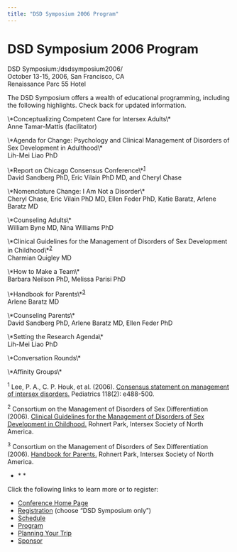 ```yaml
---
title: "DSD Symposium 2006 Program"
---
```


# DSD Symposium 2006 Program

<p><span class="caps">DSD</span> Symposium:/dsdsymposium2006/  <br />
October 13-15, 2006, San Francisco, CA  <br />
Renaissance Parc 55 Hotel  </p>

<p>The <span class="caps">DSD</span> Symposium offers a wealth of educational programming, including the following highlights. Check back for updated information.  </p>

<p>\*Conceptualizing Competent Care for Intersex Adults\*  <br />
Anne Tamar-Mattis (facilitator)  </p>

<p>\*Agenda for Change: Psychology and Clinical Management of Disorders of Sex Development in Adulthood\*  <br />
Lih-Mei Liao PhD  </p>

<p>\*Report on Chicago Consensus Conference\*<sup class="footnote" id="fnrev12488533925d8a20a3b2af3-1"><a href="#fn12488533925d8a20a3b2af3-1">1</a></sup>  <br />
David Sandberg PhD, Eric Vilain PhD MD, and Cheryl Chase  </p>

<p>\*Nomenclature Change: I Am Not a Disorder\*  <br />
Cheryl Chase, Eric Vilain PhD MD, Ellen Feder PhD, Katie Baratz, Arlene Baratz MD  </p>

<p>\*Counseling Adults\*  <br />
William Byne MD, Nina Williams PhD  </p>

<p>\*Clinical Guidelines for the Management of Disorders of Sex Development in Childhood\*<sup class="footnote" id="fnrev12488533925d8a20a3b2af3-2"><a href="#fn12488533925d8a20a3b2af3-2">2</a></sup>  <br />
Charmian Quigley MD  </p>

<p>\*How to Make a Team\*  <br />
Barbara Neilson PhD, Melissa Parisi PhD  </p>


<p>\*Handbook for Parents\*<sup class="footnote" id="fnrev12488533925d8a20a3b2af3-3"><a href="#fn12488533925d8a20a3b2af3-3">3</a></sup>  <br />
Arlene Baratz MD  </p>

<p>\*Counseling Parents\*  <br />
David Sandberg PhD, Arlene Baratz MD, Ellen Feder PhD  </p>

<p>\*Setting the Research Agenda\*  <br />
Lih-Mei Liao PhD  </p>

<p>\*Conversation Rounds\*  </p>

<p>\*Affinity Groups\*  </p>

<p class="footnote" id="fn12488533925d8a20a3b2af3-1"><sup>1</sup> Lee, P. A., C. P. Houk, et al. (2006). <a href="http://pediatrics.aappublications.org/cgi/reprint/118/2/e488">Consensus statement on management of intersex disorders.</a> Pediatrics 118(2): e488-500.  </p>

<p class="footnote" id="fn12488533925d8a20a3b2af3-2"><sup>2</sup> Consortium on the Management of Disorders of Sex Differentiation (2006). <a href="http://www.dsdguidelines.org/htdocs/clinical/index.html">Clinical Guidelines for the Management of Disorders of Sex Development in Childhood.</a> Rohnert Park, Intersex Society of North America.  </p>

<p class="footnote" id="fn12488533925d8a20a3b2af3-3"><sup>3</sup> Consortium on the Management of Disorders of Sex Differentiation (2006). <a href="http://www.dsdguidelines.org/htdocs/parents/index.html">Handbook for Parents.</a> Rohnert Park, Intersex Society of North America.  </p>



<ul>
	<li>* *</li>
</ul>



<p>Click the following links to learn more or to register:  </p>

<ul>
	<li><a href="/dsdsymposium2006/">Conference Home Page</a></li>
	<li><a href="/dsdsymposium2006/register">Registration</a> (choose &#8220;<span class="caps">DSD</span> Symposium only&#8221;)</li>
	<li><a href="/dsdsymposium2006/schedule">Schedule</a></li>
	<li><a href="/dsdsymposium2006/program">Program</a></li>
	<li><a href="/dsdsymposium2006/travel">Planning Your Trip</a></li>
	<li><a href="/dsdsymposium2006/sponsor">Sponsor</a></li>
</ul>